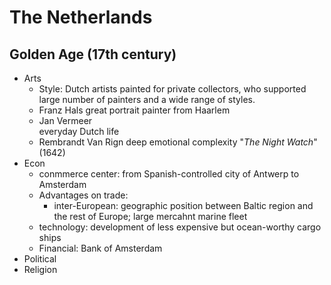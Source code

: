 

# The Netherlands
## Golden Age (17th century)

 - Arts
   - Style: Dutch artists painted for private collectors, who supported  large number of painters and a wide range of styles.
   - Franz Hals
     great portrait painter from Haarlem
   - Jan Vermeer  
     everyday Dutch life
   - Rembrandt Van Rign
    deep emotional complexity  "_The Night Watch_"(1642)
 - Econ
   - conmmerce center: from Spanish-controlled city of Antwerp to Amsterdam
   - Advantages on trade:
      - inter-European: geographic position between Baltic region and the rest of Europe; large mercahnt marine fleet
   - technology: development of less expensive but ocean-worthy cargo ships
   - Financial: Bank of Amsterdam
 - Political
 - Religion
 

<!--stackedit_data:
eyJoaXN0b3J5IjpbMTAzMDc0MDkzMyw3MzA5OTgxMTZdfQ==
-->